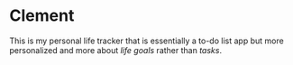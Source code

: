 # Clement

This is my personal life tracker that is essentially a to-do list app but more personalized and more about _life goals_ rather than _tasks_.
